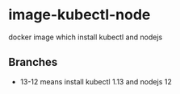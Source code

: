 # image-kubectl-node
docker image which install kubectl and nodejs

## Branches
* 13-12 means install kubectl 1.13 and nodejs 12
